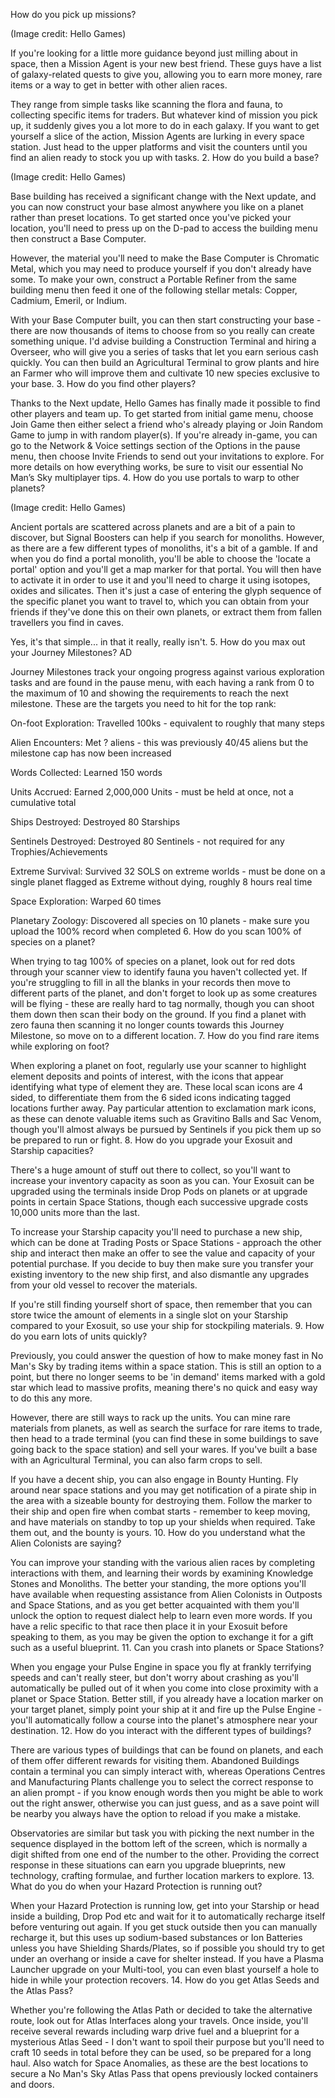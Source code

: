 How do you pick up missions?

(Image credit: Hello Games)

If you're looking for a little more guidance beyond just milling about in space, then a Mission Agent is your new best friend. These guys have a list of galaxy-related quests to give you, allowing you to earn more money, rare items or a way to get in better with other alien races. 

They range from simple tasks like scanning the flora and fauna, to collecting specific items for traders. But whatever kind of mission you pick up, it suddenly gives you a lot more to do in each galaxy. If you want to get yourself a slice of the action, Mission Agents are lurking in every space station. Just head to the upper platforms and visit the counters until you find an alien ready to stock you up with tasks.
2. How do you build a base?

(Image credit: Hello Games)

Base building has received a significant change with the Next update, and you can now construct your base almost anywhere you like on a planet rather than preset locations. To get started once you've picked your location, you'll need to press up on the D-pad to access the building menu then construct a Base Computer.

However, the material you'll need to make the Base Computer is Chromatic Metal, which you may need to produce yourself if you don't already have some. To make your own, construct a Portable Refiner from the same building menu then feed it one of the following stellar metals: Copper, Cadmium, Emeril, or Indium.

With your Base Computer built, you can then start constructing your base - there are now thousands of items to choose from so you really can create something unique. I'd advise building a Construction Terminal and hiring a Overseer, who will give you a series of tasks that let you earn serious cash quickly. You can then build an Agricultural Terminal to grow plants and hire an Farmer who will improve them and cultivate 10 new species exclusive to your base.
3. How do you find other players?

Thanks to the Next update, Hello Games has finally made it possible to find other players and team up. To get started from initial game menu, choose Join Game then either select a friend who's already playing or Join Random Game to jump in with random player(s). If you're already in-game, you can go to the Network & Voice settings section of the Options in the pause menu, then choose Invite Friends to send out your invitations to explore. For more details on how everything works, be sure to visit our essential No Man’s Sky multiplayer tips.
4. How do you use portals to warp to other planets?

(Image credit: Hello Games)

Ancient portals are scattered across planets and are a bit of a pain to discover, but Signal Boosters can help if you search for monoliths. However, as there are a few different types of monoliths, it's a bit of a gamble. If and when you do find a portal monolith, you'll be able to choose the 'locate a portal' option and you'll get a map marker for that portal. You will then have to activate it in order to use it and you'll need to charge it using isotopes, oxides and silicates. Then it's just a case of entering the glyph sequence of the specific planet you want to travel to, which you can obtain from your friends if they've done this on their own planets, or extract them from fallen travellers you find in caves. 

Yes, it's that simple... in that it really, really isn't.
5. How do you max out your Journey Milestones?
AD

Journey Milestones track your ongoing progress against various exploration tasks and are found in the pause menu, with each having a rank from 0 to the maximum of 10 and showing the requirements to reach the next milestone. These are the targets you need to hit for the top rank:

On-foot Exploration: Travelled 100ks - equivalent to roughly that many steps

Alien Encounters: Met ? aliens - this was previously 40/45 aliens but the milestone cap has now been increased

Words Collected: Learned 150 words

Units Accrued: Earned 2,000,000 Units - must be held at once, not a cumulative total

Ships Destroyed: Destroyed 80 Starships

Sentinels Destroyed: Destroyed 80 Sentinels - not required for any Trophies/Achievements

Extreme Survival: Survived 32 SOLS on extreme worlds - must be done on a single planet flagged as Extreme without dying, roughly 8 hours real time

Space Exploration: Warped 60 times

Planetary Zoology: Discovered all species on 10 planets - make sure you upload the 100% record when completed
6. How do you scan 100% of species on a planet?

When trying to tag 100% of species on a planet, look out for red dots through your scanner view to identify fauna you haven't collected yet. If you're struggling to fill in all the blanks in your records then move to different parts of the planet, and don't forget to look up as some creatures will be flying - these are really hard to tag normally, though you can shoot them down then scan their body on the ground. If you find a planet with zero fauna then scanning it no longer counts towards this Journey Milestone, so move on to a different location.
7. How do you find rare items while exploring on foot?

When exploring a planet on foot, regularly use your scanner to highlight element deposits and points of interest, with the icons that appear identifying what type of element they are. These local scan icons are 4 sided, to differentiate them from the 6 sided icons indicating tagged locations further away. Pay particular attention to exclamation mark icons, as these can denote valuable items such as Gravitino Balls and Sac Venom, though you'll almost always be pursued by Sentinels if you pick them up so be prepared to run or fight.
8. How do you upgrade your Exosuit and Starship capacities?

There's a huge amount of stuff out there to collect, so you'll want to increase your inventory capacity as soon as you can. Your Exosuit can be upgraded using the terminals inside Drop Pods on planets or at upgrade points in certain Space Stations, though each successive upgrade costs 10,000 units more than the last.

To increase your Starship capacity you'll need to purchase a new ship, which can be done at Trading Posts or Space Stations - approach the other ship and interact then make an offer to see the value and capacity of your potential purchase. If you decide to buy then make sure you transfer your existing inventory to the new ship first, and also dismantle any upgrades from your old vessel to recover the materials.

If you're still finding yourself short of space, then remember that you can store twice the amount of elements in a single slot on your Starship compared to your Exosuit, so use your ship for stockpiling materials.
9. How do you earn lots of units quickly?

Previously, you could answer the question of how to make money fast in No Man's Sky by trading items within a space station. This is still an option to a point, but there no longer seems to be 'in demand' items marked with a gold star which lead to massive profits, meaning there's no quick and easy way to do this any more.

However, there are still ways to rack up the units. You can mine rare materials from planets, as well as search the surface for rare items to trade, then head to a trade terminal (you can find these in some buildings to save going back to the space station) and sell your wares. If you've built a base with an Agricultural Terminal, you can also farm crops to sell.

If you have a decent ship, you can also engage in Bounty Hunting. Fly around near space stations and you may get notification of a pirate ship in the area with a sizeable bounty for destroying them. Follow the marker to their ship and open fire when combat starts - remember to keep moving, and have materials on standby to top up your shields when required. Take them out, and the bounty is yours.
10. How do you understand what the Alien Colonists are saying?

You can improve your standing with the various alien races by completing interactions with them, and learning their words by examining Knowledge Stones and Monoliths. The better your standing, the more options you'll have available when requesting assistance from Alien Colonists in Outposts and Space Stations, and as you get better acquainted with them you'll unlock the option to request dialect help to learn even more words. If you have a relic specific to that race then place it in your Exosuit before speaking to them, as you may be given the option to exchange it for a gift such as a useful blueprint.
11. Can you crash into planets or Space Stations?

When you engage your Pulse Engine in space you fly at frankly terrifying speeds and can't really steer, but don't worry about crashing as you'll automatically be pulled out of it when you come into close proximity with a planet or Space Station. Better still, if you already have a location marker on your target planet, simply point your ship at it and fire up the Pulse Engine - you'll automatically follow a course into the planet's atmosphere near your destination.
12. How do you interact with the different types of buildings?

There are various types of buildings that can be found on planets, and each of them offer different rewards for visiting them. Abandoned Buildings contain a terminal you can simply interact with, whereas Operations Centres and Manufacturing Plants challenge you to select the correct response to an alien prompt - if you know enough words then you might be able to work out the right answer, otherwise you can just guess, and as a save point will be nearby you always have the option to reload if you make a mistake.

Observatories are similar but task you with picking the next number in the sequence displayed in the bottom left of the screen, which is normally a digit shifted from one end of the number to the other. Providing the correct response in these situations can earn you upgrade blueprints, new technology, crafting formulae, and further location markers to explore.
13. What do you do when your Hazard Protection is running out?

When your Hazard Protection is running low, get into your Starship or head inside a building, Drop Pod etc and wait for it to automatically recharge itself before venturing out again. If you get stuck outside then you can manually recharge it, but this uses up sodium-based substances or Ion Batteries unless you have Shielding Shards/Plates, so if possible you should try to get under an overhang or inside a cave for shelter instead. If you have a Plasma Launcher upgrade on your Multi-tool, you can even blast yourself a hole to hide in while your protection recovers.
14. How do you get Atlas Seeds and the Atlas Pass?

Whether you're following the Atlas Path or decided to take the alternative route, look out for Atlas Interfaces along your travels. Once inside, you'll receive several rewards including warp drive fuel and a blueprint for a mysterious Atlas Seed - I don't want to spoil their purpose but you'll need to craft 10 seeds in total before they can be used, so be prepared for a long haul. Also watch for Space Anomalies, as these are the best locations to secure a No Man's Sky Atlas Pass that opens previously locked containers and doors.
